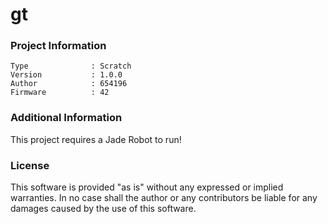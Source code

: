 gt
================



### Project Information
```
Type              : Scratch
Version           : 1.0.0
Author            : 654196
Firmware          : 42
```

### Additional Information
This project requires a Jade Robot to run!

### License
This software is provided "as is" without any expressed or implied warranties.  In no case shall the author or any contributors be liable for any damages caused by the use of this software.

